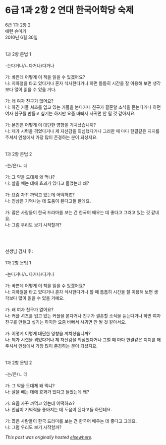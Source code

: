 # 6급 1과 2항 2 연대 한국어학당 숙제

<div>
<p>6&#44553; 1&#44284; 2&#54637; 2<br>&#50528;&#47088; &#49800;&#47560;&#52964;<br>2010&#45380; 6&#50900; 30&#51068;<br><br><br>1&#44284; 2&#54637; &#47928;&#48277; 1<br><br>-&#45716;&#45796;&#44144;&#45208;/&#12596;&#45796;&#44144;&#45208;/&#45796;&#44144;&#45208;<br><br>&#44032;: &#48148;&#49244;&#45936; &#50612;&#46523;&#44172; &#51060; &#52293;&#51012; &#51069;&#51012; &#49688; &#51080;&#44192;&#50612;&#50836;?<br>&#45208;: &#51648;&#54616;&#52384;&#51012; &#53440;&#44256; &#51080;&#45796;&#44144;&#45208; &#54844;&#51088; &#49885;&#49324;&#54620;&#45796;&#44144;&#45208; &#54616;&#47732; &#53960;&#53960;&#55176; &#49884;&#44036;&#51012; &#51096; &#51060;&#50857;&#54644; &#48372;&#47732; &#49373;&#44033;&#48372;&#45796; &#47566;&#51060; &#51069;&#51012; &#49688; &#51080;&#51012; &#44144;&#45796;.<br><br>&#44032;: &#50780; &#50668;&#51088; &#52828;&#44396;&#44032; &#50630;&#50612;&#50836;?<br>&#45208;: &#54616;&#44596; &#52964;&#54540; &#49492;&#52768;&#47484; &#51077;&#44256; &#51080;&#45716; &#52964;&#54540;&#51012; &#48376;&#45796;&#44144;&#45208; &#52828;&#44396;&#44032; &#44208;&#54844;&#54624; &#49548;&#49885;&#51012; &#46307;&#45716;&#45796;&#44144;&#45208; &#54616;&#47732; &#50668;&#51088; &#52828;&#44396;&#47484; &#47564;&#46308;&#44256; &#49910;&#44592;&#45716; &#54616;&#51648;&#47564; &#50836;&#51608;  &#48148;&#48736;&#49436; &#49324;&#44480;&#47732; &#50504; &#46112; &#44163; &#44057;&#50500;&#49436;&#50836;.<br><br>&#44032;: &#48376;&#51064;&#51008; &#50612;&#46523;&#44172; &#51060; &#45824;&#45800;&#54620; &#50689;&#54693;&#51012; &#44592;&#52824;&#49512;&#49845;&#45768;&#44620;?<br>&#45208;: &#51228;&#44032; &#49884;&#47144;&#51012; &#44202;&#50632;&#45796;&#44144;&#45208; &#51228; &#51088;&#49888;&#44048;&#51012; &#51032;&#49900;&#54664;&#45796;&#44144;&#45208; &#44536;&#47084;&#54620; &#46412; &#47560;&#45796; &#54620;&#44208;&#44057;&#51008; &#51648;&#51648;&#47484; &#51452;&#49492;&#49436; &#51064;&#49373;&#50640;&#49436; &#44032;&#51109; &#47566;&#51060; &#51316;&#44221;&#54616;&#45716; &#48516;&#51060;  &#46104;&#49512;&#51648;&#50836;.<br><br><br>1&#44284; 2&#54637; &#47928;&#48277; 2<br><br>-&#45716;/&#51008;/&#12596; &#45936;<br><br>&#44032;: &#44536; &#50557;&#51012; &#46020;&#45824;&#52404; &#50780; &#47673;&#45264;?<br>&#45208;: &#49332;&#51012; &#48764;&#45716; &#45936;&#50640; &#54952;&#44284;&#44032; &#51080;&#45796;&#44256; &#46308;&#50632;&#45716;&#45936; &#50780;?<br><br>&#44032;: &#50836;&#51608; &#51088;&#44984; &#44620;&#47673;&#44256; &#51080;&#45716;&#45936; &#50612;&#46497;&#54616;&#51424;?<br>&#45208;: &#51064;&#49340;&#51008; &#44592;&#50613;&#45208;&#45716; &#45936; &#46020;&#50880;&#51060; &#46108;&#45796;&#44256;&#46308; &#54620;&#45936;&#50836;.<br><br>&#44032;: &#47566;&#51008; &#49324;&#46988;&#46308;&#51060; &#54620;&#44397; &#46300;&#46972;&#47560;&#47484; &#48372;&#45716; &#44148; &#54620;&#44397;&#50612; &#48176;&#50864;&#45716; &#45936; &#51339;&#45796;&#44256; &#44536;&#47084;&#44256; &#51080;&#45716; &#44163; &#44057;&#45348;&#50836;.<br>&#45208;: &#44536;&#47100; &#50864;&#47532;&#46020; &#48372;&#44592; &#49884;&#51089;&#54624;&#44620;?</p>
<div><br></div>
<div><br></div>
<div><br></div>
<div>&#49440;&#49373;&#45784; &#44160;&#49324; &#54980;:</div>
<div><br></div>
<div>1&#44284; 2&#54637; &#47928;&#48277; 1<br><br>-&#45716;&#45796;&#44144;&#45208;/&#12596;&#45796;&#44144;&#45208;/&#45796;&#44144;&#45208;<br><br>&#44032;: &#48148;&#49244;&#45936; &#50612;&#46523;&#44172; &#51060; &#52293;&#51012; &#51069;&#51012; &#49688; &#51080;&#44192;&#50612;&#50836;?<br>&#45208;: &#51648;&#54616;&#52384;&#51012; &#53440;&#44256; &#51080;&#45796;&#44144;&#45208; &#54844;&#51088; &#49885;&#49324;&#54620;&#45796;&#44144;&#45208; &#54624; &#46412; &#53960;&#53960;&#55176; &#49884;&#44036;&#51012; &#51096; &#51060;&#50857;&#54644; &#48372;&#47732; &#49373;&#44033;&#48372;&#45796; &#47566;&#51060; &#51069;&#51012; &#49688; &#51080;&#51012; &#44144;&#50696;&#50836;.<br><br>&#44032;: &#50780; &#50668;&#51088; &#52828;&#44396;&#44032; &#50630;&#50612;&#50836;?<br>&#45208;: &#52964;&#54540; &#49492;&#52768;&#47484; &#51077;&#44256; &#51080;&#45716; &#52964;&#54540;&#51012; &#48376;&#45796;&#44144;&#45208; &#52828;&#44396;&#44032; &#44208;&#54844;&#54624; &#49548;&#49885;&#51012; &#46307;&#45716;&#45796;&#44144;&#45208; &#54616;&#47732; &#50668;&#51088; &#52828;&#44396;&#47484; &#47564;&#46308;&#44256; &#49910;&#44592;&#45716; &#54616;&#51648;&#47564; &#50836;&#51608; &#48148;&#48736;&#49436; &#49324;&#44480;&#47732; &#50504; &#46112; &#44163; &#44057;&#50500;&#49436;&#50836;.<br><br>&#44032;: &#50612;&#46523;&#44172; &#51060;&#47111;&#44172; &#45824;&#45800;&#54620; &#50689;&#54693;&#51012; &#45180;&#52824;&#49512;&#49845;&#45768;&#44620;?<br>&#45208;: &#51228;&#44032; &#49884;&#47144;&#51012; &#44202;&#50632;&#45796;&#44144;&#45208; &#51228; &#51088;&#49888;&#44048;&#51012; &#51032;&#49900;&#54664;&#45796;&#44144;&#45208; &#44536;&#47092; &#46412; &#47560;&#45796; &#54620;&#44208;&#44057;&#51008; &#51648;&#51648;&#47484; &#54644; &#51452;&#49492;&#49436; &#51064;&#49373;&#50640;&#49436; &#44032;&#51109; &#47566;&#51060; &#51316;&#44221;&#54616;&#45716; &#48516;&#51060; &#46104;&#49512;&#51648;&#50836;.<br><br><br>1&#44284; 2&#54637; &#47928;&#48277; 2<br><br>-&#45716;/&#51008;/&#12596; &#45936;<br><br>&#44032;: &#44536; &#50557;&#51012; &#46020;&#45824;&#52404; &#50780; &#47673;&#45264;?<br>&#45208;: &#49332;&#51012; &#48764;&#45716; &#45936;&#50640; &#54952;&#44284;&#44032; &#51080;&#45796;&#44256; &#46308;&#50632;&#45716;&#45936; &#50780;?<br><br>&#44032;: &#50836;&#51608; &#51088;&#44984; &#44620;&#47673;&#44256; &#51080;&#45716;&#45936; &#50612;&#46497;&#54616;&#51424;?<br>&#45208;: &#51064;&#49340;&#51060; &#44592;&#50613;&#47141;&#51012; &#51339;&#50500;&#51648;&#45716; &#45936; &#46020;&#50880;&#51060; &#46108;&#45796;&#44256;&#46308; &#54616;&#45912;&#45936;&#50836;.<br><br>&#44032;: &#47566;&#51008; &#49324;&#46988;&#46308;&#51060; &#54620;&#44397; &#46300;&#46972;&#47560;&#47484; &#48372;&#45716; &#44148; &#54620;&#44397;&#50612; &#48176;&#50864;&#45716; &#45936; &#51339;&#45796;&#44256; &#44536;&#47000;&#50836;.<br>&#45208;: &#44536;&#47100; &#50864;&#47532;&#46020; &#48372;&#44592; &#49884;&#51089;&#54624;&#44620;?</div>
</div>


*This post was originally hosted [elsewhere](http://planspace.blogspot.com/2010/06/6-1-2-2.html).*
